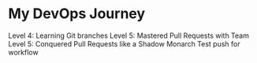 # My DevOps Journey
Level 4: Learning Git branches
Level 5: Mastered Pull Requests with Team
Level 5: Conquered Pull Requests like a Shadow Monarch
Test push for workflow
